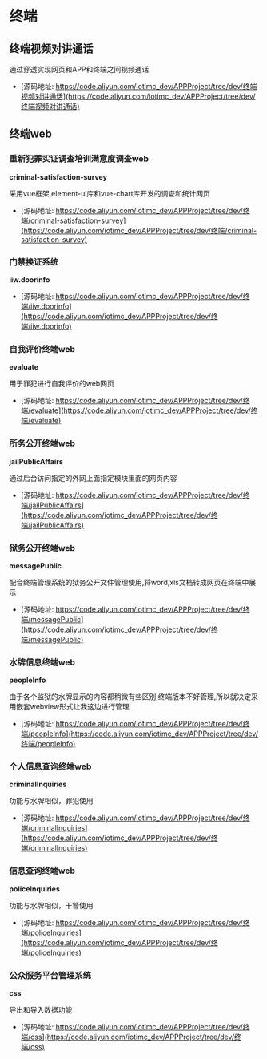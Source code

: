 # 终端

## 终端视频对讲通话

通过穿透实现网页和APP和终端之间视频通话

* [源码地址: https://code.aliyun.com/iotimc_dev/APPProject/tree/dev/终端视频对讲通话](https://code.aliyun.com/iotimc_dev/APPProject/tree/dev/终端视频对讲通话)

## 终端web

### 重新犯罪实证调查培训满意度调查web

__criminal-satisfaction-survey__

采用vue框架,element-ui库和vue-chart库开发的调查和统计网页

* [源码地址: https://code.aliyun.com/iotimc_dev/APPProject/tree/dev/终端/criminal-satisfaction-survey](https://code.aliyun.com/iotimc_dev/APPProject/tree/dev/终端/criminal-satisfaction-survey)

### 门禁换证系统

__iiw.doorinfo__

* [源码地址: https://code.aliyun.com/iotimc_dev/APPProject/tree/dev/终端/iiw.doorinfo](https://code.aliyun.com/iotimc_dev/APPProject/tree/dev/终端/iiw.doorinfo)

### 自我评价终端web

__evaluate__

用于罪犯进行自我评价的web网页

* [源码地址: https://code.aliyun.com/iotimc_dev/APPProject/tree/dev/终端/evaluate](https://code.aliyun.com/iotimc_dev/APPProject/tree/dev/终端/evaluate)

### 所务公开终端web

__jailPublicAffairs__

通过后台访问指定的外网上面指定模块里面的网页内容

* [源码地址: https://code.aliyun.com/iotimc_dev/APPProject/tree/dev/终端/jailPublicAffairs](https://code.aliyun.com/iotimc_dev/APPProject/tree/dev/终端/jailPublicAffairs)

### 狱务公开终端web

__messagePublic__

配合终端管理系统的狱务公开文件管理使用,将word,xls文档转成网页在终端中展示

* [源码地址: https://code.aliyun.com/iotimc_dev/APPProject/tree/dev/终端/messagePublic](https://code.aliyun.com/iotimc_dev/APPProject/tree/dev/终端/messagePublic)

### 水牌信息终端web

__peopleInfo__

由于各个监狱的水牌显示的内容都稍微有些区别,终端版本不好管理,所以就决定采用嵌套webview形式让我这边进行管理

* [源码地址: https://code.aliyun.com/iotimc_dev/APPProject/tree/dev/终端/peopleInfo](https://code.aliyun.com/iotimc_dev/APPProject/tree/dev/终端/peopleInfo)

### 个人信息查询终端web

__criminalInquiries__

功能与水牌相似，罪犯使用

* [源码地址: https://code.aliyun.com/iotimc_dev/APPProject/tree/dev/终端/criminalInquiries](https://code.aliyun.com/iotimc_dev/APPProject/tree/dev/终端/criminalInquiries)

### 信息查询终端web

__policeInquiries__

功能与水牌相似，干警使用

* [源码地址: https://code.aliyun.com/iotimc_dev/APPProject/tree/dev/终端/policeInquiries](https://code.aliyun.com/iotimc_dev/APPProject/tree/dev/终端/policeInquiries)

### 公众服务平台管理系统

__css__

导出和导入数据功能

* [源码地址: https://code.aliyun.com/iotimc_dev/APPProject/tree/dev/终端/css](https://code.aliyun.com/iotimc_dev/APPProject/tree/dev/终端/css)

